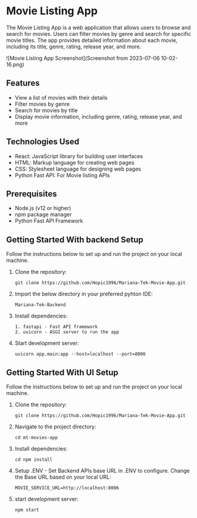 # Movie Listing App

The Movie Listing App is a web application that allows users to browse and search for movies. Users can filter movies by genre and search for specific movie titles. The app provides detailed information about each movie, including its title, genre, rating, release year, and more.

![Movie Listing App Screenshot](Screenshot from 2023-07-06 10-02-16.png)

## Features

- View a list of movies with their details
- Filter movies by genre
- Search for movies by title
- Display movie information, including genre, rating, release year, and more

## Technologies Used

- React: JavaScript library for building user interfaces
- HTML: Markup language for creating web pages
- CSS: Stylesheet language for designing web pages
- Python Fast API: For Movie listing APIs

## Prerequisites

- Node.js (v12 or higher)
- npm package manager
- Python Fast API Framework

## Getting Started With backend Setup

Follow the instructions below to set up and run the project on your local machine.

1. Clone the repository:

   ```shell
   git clone https://github.com/Hopic1996/Mariana-Tek-Movie-App.git
2. Import the below directory in your preferred pyhton IDE:

   ```shell
   Mariana-Tek-Backend
3. Install dependencies:

   ```shell
   1. fastapi - Fast API framework
   2. uvicorn - ASGI server to run the app
4. Start development server:

   ```shell
   uvicorn app.main:app --host=localhost --port=8006
   
## Getting Started With UI Setup

Follow the instructions below to set up and run the project on your local machine.

1. Clone the repository:

   ```shell
   git clone https://github.com/Hopic1996/Mariana-Tek-Movie-App.git
2. Navigate to the project directory:

   ```shell
   cd mt-movies-app
3. Install dependencies:

   ```shell
   cd npm install
4. Setup .ENV - Set Backend APIs base URL in .ENV to configure. Change the Base URL based on your local URL:

   ```shell
   MOVIE_SERVICE_URL=http://localhost:8006
4. start development server:

   ```shell
   npm start
